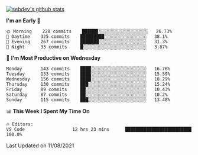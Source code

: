 [![sebdev's github stats](https://github-readme-stats.vercel.app/api?username=sebdeveloper6952&theme=vue-dark)](https://github.com/anuraghazra/github-readme-stats)
<!--START_SECTION:waka-->
**I'm an Early 🐤** 

```text
🌞 Morning    228 commits    ██████░░░░░░░░░░░░░░░░░░░   26.73% 
🌆 Daytime    325 commits    █████████░░░░░░░░░░░░░░░░   38.1% 
🌃 Evening    267 commits    ███████░░░░░░░░░░░░░░░░░░   31.3% 
🌙 Night      33 commits     █░░░░░░░░░░░░░░░░░░░░░░░░   3.87%

```
📅 **I'm Most Productive on Wednesday** 

```text
Monday       143 commits    ████░░░░░░░░░░░░░░░░░░░░░   16.76% 
Tuesday      133 commits    ████░░░░░░░░░░░░░░░░░░░░░   15.59% 
Wednesday    156 commits    ████░░░░░░░░░░░░░░░░░░░░░   18.29% 
Thursday     130 commits    ███░░░░░░░░░░░░░░░░░░░░░░   15.24% 
Friday       89 commits     ██░░░░░░░░░░░░░░░░░░░░░░░   10.43% 
Saturday     87 commits     ██░░░░░░░░░░░░░░░░░░░░░░░   10.2% 
Sunday       115 commits    ███░░░░░░░░░░░░░░░░░░░░░░   13.48%

```


📊 **This Week I Spent My Time On** 

```text
🔥 Editors: 
VS Code                  12 hrs 23 mins      █████████████████████████   100.0%

```


 Last Updated on 11/08/2021
<!--END_SECTION:waka-->
